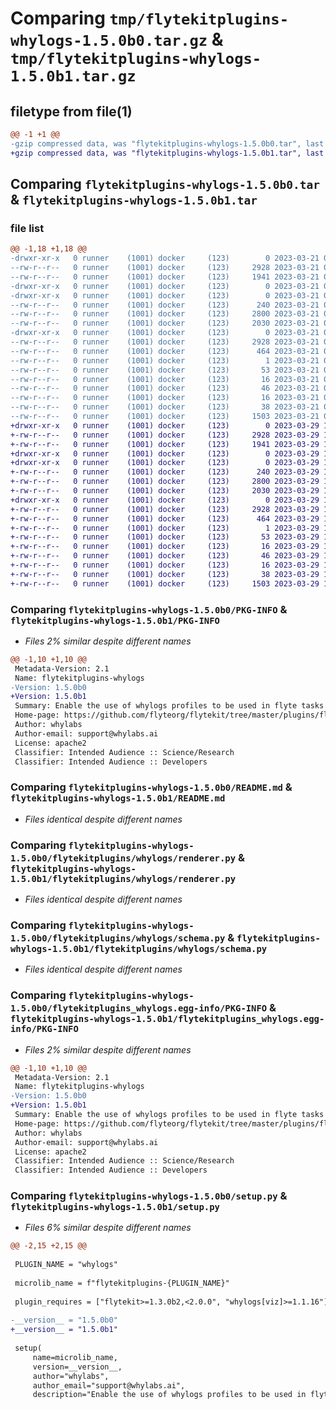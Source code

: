 # Comparing `tmp/flytekitplugins-whylogs-1.5.0b0.tar.gz` & `tmp/flytekitplugins-whylogs-1.5.0b1.tar.gz`

## filetype from file(1)

```diff
@@ -1 +1 @@
-gzip compressed data, was "flytekitplugins-whylogs-1.5.0b0.tar", last modified: Tue Mar 21 00:09:57 2023, max compression
+gzip compressed data, was "flytekitplugins-whylogs-1.5.0b1.tar", last modified: Wed Mar 29 18:58:45 2023, max compression
```

## Comparing `flytekitplugins-whylogs-1.5.0b0.tar` & `flytekitplugins-whylogs-1.5.0b1.tar`

### file list

```diff
@@ -1,18 +1,18 @@
-drwxr-xr-x   0 runner    (1001) docker     (123)        0 2023-03-21 00:09:57.432390 flytekitplugins-whylogs-1.5.0b0/
--rw-r--r--   0 runner    (1001) docker     (123)     2928 2023-03-21 00:09:57.432390 flytekitplugins-whylogs-1.5.0b0/PKG-INFO
--rw-r--r--   0 runner    (1001) docker     (123)     1941 2023-03-21 00:09:29.000000 flytekitplugins-whylogs-1.5.0b0/README.md
-drwxr-xr-x   0 runner    (1001) docker     (123)        0 2023-03-21 00:09:57.428390 flytekitplugins-whylogs-1.5.0b0/flytekitplugins/
-drwxr-xr-x   0 runner    (1001) docker     (123)        0 2023-03-21 00:09:57.428390 flytekitplugins-whylogs-1.5.0b0/flytekitplugins/whylogs/
--rw-r--r--   0 runner    (1001) docker     (123)      240 2023-03-21 00:09:29.000000 flytekitplugins-whylogs-1.5.0b0/flytekitplugins/whylogs/__init__.py
--rw-r--r--   0 runner    (1001) docker     (123)     2800 2023-03-21 00:09:29.000000 flytekitplugins-whylogs-1.5.0b0/flytekitplugins/whylogs/renderer.py
--rw-r--r--   0 runner    (1001) docker     (123)     2030 2023-03-21 00:09:29.000000 flytekitplugins-whylogs-1.5.0b0/flytekitplugins/whylogs/schema.py
-drwxr-xr-x   0 runner    (1001) docker     (123)        0 2023-03-21 00:09:57.432390 flytekitplugins-whylogs-1.5.0b0/flytekitplugins_whylogs.egg-info/
--rw-r--r--   0 runner    (1001) docker     (123)     2928 2023-03-21 00:09:57.000000 flytekitplugins-whylogs-1.5.0b0/flytekitplugins_whylogs.egg-info/PKG-INFO
--rw-r--r--   0 runner    (1001) docker     (123)      464 2023-03-21 00:09:57.000000 flytekitplugins-whylogs-1.5.0b0/flytekitplugins_whylogs.egg-info/SOURCES.txt
--rw-r--r--   0 runner    (1001) docker     (123)        1 2023-03-21 00:09:57.000000 flytekitplugins-whylogs-1.5.0b0/flytekitplugins_whylogs.egg-info/dependency_links.txt
--rw-r--r--   0 runner    (1001) docker     (123)       53 2023-03-21 00:09:57.000000 flytekitplugins-whylogs-1.5.0b0/flytekitplugins_whylogs.egg-info/entry_points.txt
--rw-r--r--   0 runner    (1001) docker     (123)       16 2023-03-21 00:09:57.000000 flytekitplugins-whylogs-1.5.0b0/flytekitplugins_whylogs.egg-info/namespace_packages.txt
--rw-r--r--   0 runner    (1001) docker     (123)       46 2023-03-21 00:09:57.000000 flytekitplugins-whylogs-1.5.0b0/flytekitplugins_whylogs.egg-info/requires.txt
--rw-r--r--   0 runner    (1001) docker     (123)       16 2023-03-21 00:09:57.000000 flytekitplugins-whylogs-1.5.0b0/flytekitplugins_whylogs.egg-info/top_level.txt
--rw-r--r--   0 runner    (1001) docker     (123)       38 2023-03-21 00:09:57.432390 flytekitplugins-whylogs-1.5.0b0/setup.cfg
--rw-r--r--   0 runner    (1001) docker     (123)     1503 2023-03-21 00:09:46.000000 flytekitplugins-whylogs-1.5.0b0/setup.py
+drwxr-xr-x   0 runner    (1001) docker     (123)        0 2023-03-29 18:58:45.236234 flytekitplugins-whylogs-1.5.0b1/
+-rw-r--r--   0 runner    (1001) docker     (123)     2928 2023-03-29 18:58:45.236234 flytekitplugins-whylogs-1.5.0b1/PKG-INFO
+-rw-r--r--   0 runner    (1001) docker     (123)     1941 2023-03-29 18:58:20.000000 flytekitplugins-whylogs-1.5.0b1/README.md
+drwxr-xr-x   0 runner    (1001) docker     (123)        0 2023-03-29 18:58:45.232234 flytekitplugins-whylogs-1.5.0b1/flytekitplugins/
+drwxr-xr-x   0 runner    (1001) docker     (123)        0 2023-03-29 18:58:45.236234 flytekitplugins-whylogs-1.5.0b1/flytekitplugins/whylogs/
+-rw-r--r--   0 runner    (1001) docker     (123)      240 2023-03-29 18:58:20.000000 flytekitplugins-whylogs-1.5.0b1/flytekitplugins/whylogs/__init__.py
+-rw-r--r--   0 runner    (1001) docker     (123)     2800 2023-03-29 18:58:20.000000 flytekitplugins-whylogs-1.5.0b1/flytekitplugins/whylogs/renderer.py
+-rw-r--r--   0 runner    (1001) docker     (123)     2030 2023-03-29 18:58:20.000000 flytekitplugins-whylogs-1.5.0b1/flytekitplugins/whylogs/schema.py
+drwxr-xr-x   0 runner    (1001) docker     (123)        0 2023-03-29 18:58:45.236234 flytekitplugins-whylogs-1.5.0b1/flytekitplugins_whylogs.egg-info/
+-rw-r--r--   0 runner    (1001) docker     (123)     2928 2023-03-29 18:58:45.000000 flytekitplugins-whylogs-1.5.0b1/flytekitplugins_whylogs.egg-info/PKG-INFO
+-rw-r--r--   0 runner    (1001) docker     (123)      464 2023-03-29 18:58:45.000000 flytekitplugins-whylogs-1.5.0b1/flytekitplugins_whylogs.egg-info/SOURCES.txt
+-rw-r--r--   0 runner    (1001) docker     (123)        1 2023-03-29 18:58:45.000000 flytekitplugins-whylogs-1.5.0b1/flytekitplugins_whylogs.egg-info/dependency_links.txt
+-rw-r--r--   0 runner    (1001) docker     (123)       53 2023-03-29 18:58:45.000000 flytekitplugins-whylogs-1.5.0b1/flytekitplugins_whylogs.egg-info/entry_points.txt
+-rw-r--r--   0 runner    (1001) docker     (123)       16 2023-03-29 18:58:45.000000 flytekitplugins-whylogs-1.5.0b1/flytekitplugins_whylogs.egg-info/namespace_packages.txt
+-rw-r--r--   0 runner    (1001) docker     (123)       46 2023-03-29 18:58:45.000000 flytekitplugins-whylogs-1.5.0b1/flytekitplugins_whylogs.egg-info/requires.txt
+-rw-r--r--   0 runner    (1001) docker     (123)       16 2023-03-29 18:58:45.000000 flytekitplugins-whylogs-1.5.0b1/flytekitplugins_whylogs.egg-info/top_level.txt
+-rw-r--r--   0 runner    (1001) docker     (123)       38 2023-03-29 18:58:45.236234 flytekitplugins-whylogs-1.5.0b1/setup.cfg
+-rw-r--r--   0 runner    (1001) docker     (123)     1503 2023-03-29 18:58:35.000000 flytekitplugins-whylogs-1.5.0b1/setup.py
```

### Comparing `flytekitplugins-whylogs-1.5.0b0/PKG-INFO` & `flytekitplugins-whylogs-1.5.0b1/PKG-INFO`

 * *Files 2% similar despite different names*

```diff
@@ -1,10 +1,10 @@
 Metadata-Version: 2.1
 Name: flytekitplugins-whylogs
-Version: 1.5.0b0
+Version: 1.5.0b1
 Summary: Enable the use of whylogs profiles to be used in flyte tasks to get aggregate statistics about data.
 Home-page: https://github.com/flyteorg/flytekit/tree/master/plugins/flytekit-whylogs
 Author: whylabs
 Author-email: support@whylabs.ai
 License: apache2
 Classifier: Intended Audience :: Science/Research
 Classifier: Intended Audience :: Developers
```

### Comparing `flytekitplugins-whylogs-1.5.0b0/README.md` & `flytekitplugins-whylogs-1.5.0b1/README.md`

 * *Files identical despite different names*

### Comparing `flytekitplugins-whylogs-1.5.0b0/flytekitplugins/whylogs/renderer.py` & `flytekitplugins-whylogs-1.5.0b1/flytekitplugins/whylogs/renderer.py`

 * *Files identical despite different names*

### Comparing `flytekitplugins-whylogs-1.5.0b0/flytekitplugins/whylogs/schema.py` & `flytekitplugins-whylogs-1.5.0b1/flytekitplugins/whylogs/schema.py`

 * *Files identical despite different names*

### Comparing `flytekitplugins-whylogs-1.5.0b0/flytekitplugins_whylogs.egg-info/PKG-INFO` & `flytekitplugins-whylogs-1.5.0b1/flytekitplugins_whylogs.egg-info/PKG-INFO`

 * *Files 2% similar despite different names*

```diff
@@ -1,10 +1,10 @@
 Metadata-Version: 2.1
 Name: flytekitplugins-whylogs
-Version: 1.5.0b0
+Version: 1.5.0b1
 Summary: Enable the use of whylogs profiles to be used in flyte tasks to get aggregate statistics about data.
 Home-page: https://github.com/flyteorg/flytekit/tree/master/plugins/flytekit-whylogs
 Author: whylabs
 Author-email: support@whylabs.ai
 License: apache2
 Classifier: Intended Audience :: Science/Research
 Classifier: Intended Audience :: Developers
```

### Comparing `flytekitplugins-whylogs-1.5.0b0/setup.py` & `flytekitplugins-whylogs-1.5.0b1/setup.py`

 * *Files 6% similar despite different names*

```diff
@@ -2,15 +2,15 @@
 
 PLUGIN_NAME = "whylogs"
 
 microlib_name = f"flytekitplugins-{PLUGIN_NAME}"
 
 plugin_requires = ["flytekit>=1.3.0b2,<2.0.0", "whylogs[viz]>=1.1.16"]
 
-__version__ = "1.5.0b0"
+__version__ = "1.5.0b1"
 
 setup(
     name=microlib_name,
     version=__version__,
     author="whylabs",
     author_email="support@whylabs.ai",
     description="Enable the use of whylogs profiles to be used in flyte tasks to get aggregate statistics about data.",
```

